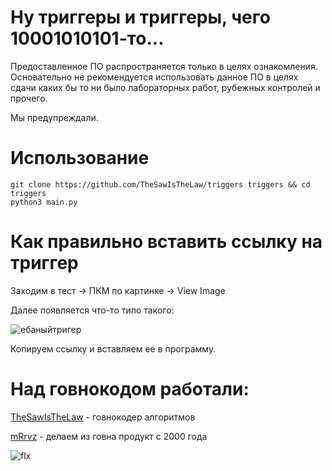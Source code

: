 # Ну триггеры и триггеры, чего 10001010101-то...

Предоставленное ПО распространяется только в целях ознакомления. Основательно не рекомендуется использовать данное ПО в целях сдачи каких бы то ни было лабораторных работ, рубежных контролей и прочего.

Мы предупреждали.

# Использование

```
git clone https://github.com/TheSawIsTheLaw/triggers triggers && cd triggers
python3 main.py
```

# Как правильно вставить ссылку на триггер

Заходим в тест -> ПКМ по картинке -> View Image

Далее появляется что-то типо такого:

![ебаныйтригер](https://sun9-20.userapi.com/c206628/v206628626/f2196/Tvdbt2LRcvA.jpg)

Копируем ссылку и вставляем ее в программу.

# Над говнокодом работали:

[TheSawIsTheLaw](https://github.com/TheSawIsTheLaw) - говнокодер алгоритмов

[mRrvz](https://github.com/mRrvz) - делаем из говна продукт с 2000 года

![flx](https://sun9-55.userapi.com/c857216/v857216512/16db99/sm6PVQSVV68.jpg)
